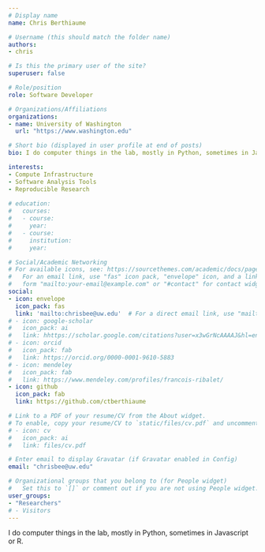 ```yaml
---
# Display name
name: Chris Berthiaume

# Username (this should match the folder name)
authors:
- chris

# Is this the primary user of the site?
superuser: false

# Role/position
role: Software Developer

# Organizations/Affiliations
organizations:
- name: University of Washington
  url: "https://www.washington.edu"

# Short bio (displayed in user profile at end of posts)
bio: I do computer things in the lab, mostly in Python, sometimes in Javascript or R.

interests:
- Compute Infrastructure
- Software Analysis Tools
- Reproducible Research
  
# education:
#   courses:
#   - course: 
#     year: 
#   - course: 
#     institution: 
#     year: 

# Social/Academic Networking
# For available icons, see: https://sourcethemes.com/academic/docs/page-builder/#icons
#   For an email link, use "fas" icon pack, "envelope" icon, and a link in the
#   form "mailto:your-email@example.com" or "#contact" for contact widget.
social:
- icon: envelope
  icon_pack: fas
  link: 'mailto:chrisbee@uw.edu'  # For a direct email link, use "mailto:test@example.org".
# - icon: google-scholar
#   icon_pack: ai
#   link: hhttps://scholar.google.com/citations?user=x3wGrNcAAAAJ&hl=en&oi=ao
# - icon: orcid
#   icon_pack: fab
#   link: https://orcid.org/0000-0001-9610-5883
# - icon: mendeley
#   icon_pack: fab
#   link: https://www.mendeley.com/profiles/francois-ribalet/  
- icon: github
  icon_pack: fab
  link: https://github.com/ctberthiaume 

# Link to a PDF of your resume/CV from the About widget.
# To enable, copy your resume/CV to `static/files/cv.pdf` and uncomment the lines below.
# - icon: cv
#   icon_pack: ai
#   link: files/cv.pdf

# Enter email to display Gravatar (if Gravatar enabled in Config)
email: "chrisbee@uw.edu"

# Organizational groups that you belong to (for People widget)
#   Set this to `[]` or comment out if you are not using People widget.
user_groups:
- "Researchers"
# - Visitors
---
```

I do computer things in the lab, mostly in Python, sometimes in Javascript or R.